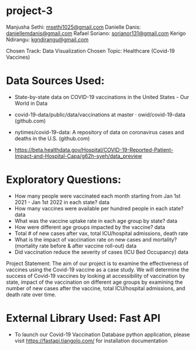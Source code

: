 # project-3

Manjusha Sethi: msethi1025@gmail.com 
Danielle Danis: daniellemdanis@gmail.com
Rafael Soriano: sorianor131@gmail.com 
Kerigo Ndirangu: kgndirangu@gmail.com 

Chosen Track: Data Visualization
Chosen Topic: Healthcare (Covid-19 Vaccines)

# Data Sources Used: 

- State-by-state data on COVID-19 vaccinations in the United States - Our World in Data 

- covid-19-data/public/data/vaccinations at master · owid/covid-19-data (github.com) 

- nytimes/covid-19-data: A repository of data on coronavirus cases and deaths in the U.S. (github.com) 

- https://beta.healthdata.gov/Hospital/COVID-19-Reported-Patient-Impact-and-Hospital-Capa/g62h-syeh/data_preview


# Exploratory Questions:
- How many people were vaccinated each month starting from Jan 1st 2021 - Jan 1st 2022 in each state? data
- How many vaccines were available per hundred people in each state? data
- What was the vaccine uptake rate in each age group by state? data
- How were different age groups impacted by the vaccine? data
- Total # of new cases after vax, total ICU/hospital admissions, death rate
- What is the impact of vaccination rate on new cases and mortality? (mortality rate before & after vaccine roll-out) data
- Did vaccination reduce the severity of cases (ICU Bed Occupancy) data

Project Statement: The aim of our project is to examine the effectiveness of vaccines using the Covid-19 vaccine as a case study. We will determine the success of Covid-19 vaccines  by looking at accessibility of vaccination by state, impact of the vaccination on different age groups by examining the number of new cases after the vaccine, total ICU/hospital admissions, and death rate over time.

# External Library Used: Fast API
- To launch our Covid-19 Vaccination Database python application, please visit https://fastapi.tiangolo.com/ for installation documentation
